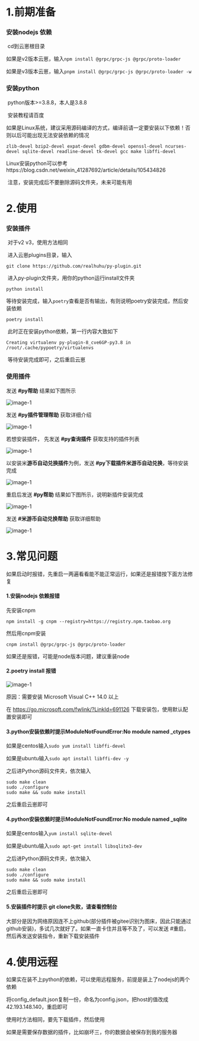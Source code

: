 # 1.前期准备

### 安装nodejs 依赖

​	cd到云崽根目录

​	如果是v2版本云崽，输入`npm install @grpc/grpc-js @grpc/proto-loader`

​	如果是v3版本云崽，输入`pnpm install @grpc/grpc-js @grpc/proto-loader -w`

### 安装python

​	python版本>=3.8.8，本人是3.8.8

​	安装教程请百度

​	如果是Linux系统，建议采用源码编译的方式，编译前请一定要安装以下依赖！否则以后可能出现无法安装依赖的情况

```shell
zlib-devel bzip2-devel expat-devel gdbm-devel openssl-devel ncurses-devel sqlite-devel readline-devel tk-devel gcc make libffi-devel
```

​	Linux安装python可以参考https://blog.csdn.net/weixin_41287692/article/details/105434826

​	注意，安装完成后不要删除源码文件夹，未来可能有用

# 2.使用

### 安装插件

​	对于v2 v3，使用方法相同

​	进入云崽plugins目录，输入

```shell
git clone https://github.com/realhuhu/py-plugin.git
```

​	进入py-plugin文件夹，用你的python运行install文件夹

```shell
python install
```

​	等待安装完成，输入`poetry`查看是否有输出，有则说明poetry安装完成，然后安装依赖

```shell
poetry install
```

​	此时正在安装python依赖，第一行内容大致如下

```shell
Creating virtualenv py-plugin-8_cve6GP-py3.8 in /root/.cache/pypoetry/virtualenvs
```

​	等待安装完成即可，之后重启云崽

### 使用插件

发送 **#py帮助** 结果如下图所示

![image-1](https://cos.miao.seutools.com/readme/help-default.png)

发送 **#py插件管理帮助** 获取详细介绍

![image-1](https://cos.miao.seutools.com/readme/help-detail.png)

若想安装插件， 先发送 **#py查询插件** 获取支持的插件列表

![image-1](https://cos.miao.seutools.com/readme/all-app.png)

以安装米**游币自动兑换插件**为例，发送 **#py下载插件米游币自动兑换**，等待安装完成

![image-1](https://cos.miao.seutools.com/readme/download-myb.png)

重启后发送 **#py帮助** 结果如下图所示，说明新插件安装完成

![image-1](https://cos.miao.seutools.com/readme/help-new.png)

发送 **#米游币自动兑换帮助** 获取详细帮助

![image-1](https://cos.miao.seutools.com/readme/myb-detail.png)

# 3.常见问题

如果启动时报错，先重启一两遍看看能不能正常运行，如果还是报错按下面方法修复

#### 1.安装nodejs 依赖报错

先安装cnpm

```shell
npm install -g cnpm --registry=https://registry.npm.taobao.org
```

然后用cnpm安装

```shell
cnpm install @grpc/grpc-js @grpc/proto-loader
```

如果还是报错，可能是node版本问题，建议重装node

#### 2.poetry install 报错

![image-1](https://cos.miao.seutools.com/readme/error-http.jpg)

原因：需要安装 Microsoft Visual C++ 14.0 以上

在 https://go.microsoft.com/fwlink/?LinkId=691126 下载安装包，使用默认配置安装即可

#### 3.python安装依赖时提示ModuleNotFoundError:No module named _ctypes

如果是centos输入`sudo yum install libffi-devel `

如果是ubuntu输入`sudo apt install libffi-dev -y `

之后进Python源码文件夹，依次输入

```shell
sudo make clean
sudo ./configure
sudo make && sudo make install
```

之后重启云崽即可

#### 4.python安装依赖时提示ModuleNotFoundError:No module named _sqlite

如果是centos输入`yum install sqlite-devel `

如果是ubuntu输入`sudo apt-get install libsqlite3-dev `

之后进Python源码文件夹，依次输入

```shell
sudo make clean
sudo ./configure
sudo make && sudo make install
```

之后重启云崽即可

#### 5.安装插件时提示 git clone失败，请查看控制台

大部分是因为网络原因连不上github(部分插件被gitee识别为图床，因此只能通过github安装)，多试几次就好了。如果一直卡住并且等不及了，可以发送 #重启，然后再发送安装指令，重新下载安装插件

# 4.使用远程

如果实在装不上python的依赖，可以使用远程服务，前提是装上了nodejs的两个依赖

将config_default.json复制一份，命名为config.json，把host的值改成42.193.148.140，重启即可

使用时方法相同，要先下载插件，然后使用

如果是需要保存数据的插件，比如崩坏三，你的数据会被保存到我的服务器
